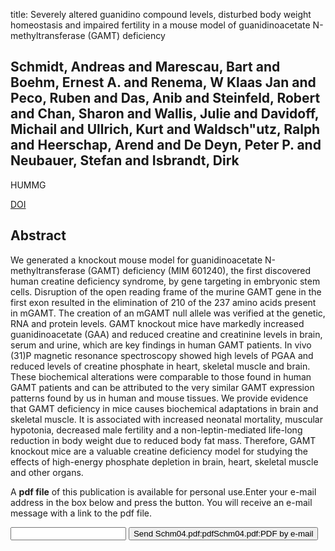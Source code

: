 title: Severely altered guanidino compound levels, disturbed body weight homeostasis and impaired fertility in a mouse model of guanidinoacetate N-methyltransferase (GAMT) deficiency

## Schmidt, Andreas and Marescau, Bart and Boehm, Ernest A. and Renema, W Klaas Jan and Peco, Ruben and Das, Anib and Steinfeld, Robert and Chan, Sharon and Wallis, Julie and Davidoff, Michail and Ullrich, Kurt and Waldsch"utz, Ralph and Heerschap, Arend and De Deyn, Peter P. and Neubauer, Stefan and Isbrandt, Dirk
HUMMG

<a href="https://doi.org/10.1093/hmg/ddh112">DOI</a>

## Abstract
We generated a knockout mouse model for guanidinoacetate N-methyltransferase (GAMT) deficiency (MIM 601240), the first discovered human creatine deficiency syndrome, by gene targeting in embryonic stem cells. Disruption of the open reading frame of the murine GAMT gene in the first exon resulted in the elimination of 210 of the 237 amino acids present in mGAMT. The creation of an mGAMT null allele was verified at the genetic, RNA and protein levels. GAMT knockout mice have markedly increased guanidinoacetate (GAA) and reduced creatine and creatinine levels in brain, serum and urine, which are key findings in human GAMT patients. In vivo (31)P magnetic resonance spectroscopy showed high levels of PGAA and reduced levels of creatine phosphate in heart, skeletal muscle and brain. These biochemical alterations were comparable to those found in human GAMT patients and can be attributed to the very similar GAMT expression patterns found by us in human and mouse tissues. We provide evidence that GAMT deficiency in mice causes biochemical adaptations in brain and skeletal muscle. It is associated with increased neonatal mortality, muscular hypotonia, decreased male fertility and a non-leptin-mediated life-long reduction in body weight due to reduced body fat mass. Therefore, GAMT knockout mice are a valuable creatine deficiency model for studying the effects of high-energy phosphate depletion in brain, heart, skeletal muscle and other organs.

A <b>pdf file</b> of this publication is available for personal use.Enter your e-mail address in the box below and press the button. You will receive an e-mail message with a link to the pdf file.
<form action="sender.php">  <input type="text" name="email">  <input type="submit" value="Send Schm04.pdf:pdfSchm04.pdf:PDF by e-mail"></form>